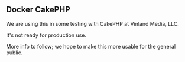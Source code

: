 ## Docker CakePHP

We are using this in some testing with CakePHP at Vinland Media, LLC.

It's not ready for production use.

More info to follow; we hope to make this more usable for the general public.
